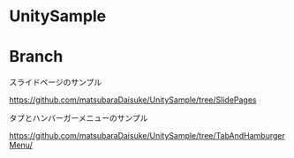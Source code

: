 # UnitySample

# Branch
 スライドページのサンプル 
 
 https://github.com/matsubaraDaisuke/UnitySample/tree/SlidePages
 
 タブとハンバーガーメニューのサンプル
 
 https://github.com/matsubaraDaisuke/UnitySample/tree/TabAndHamburgerMenu/
